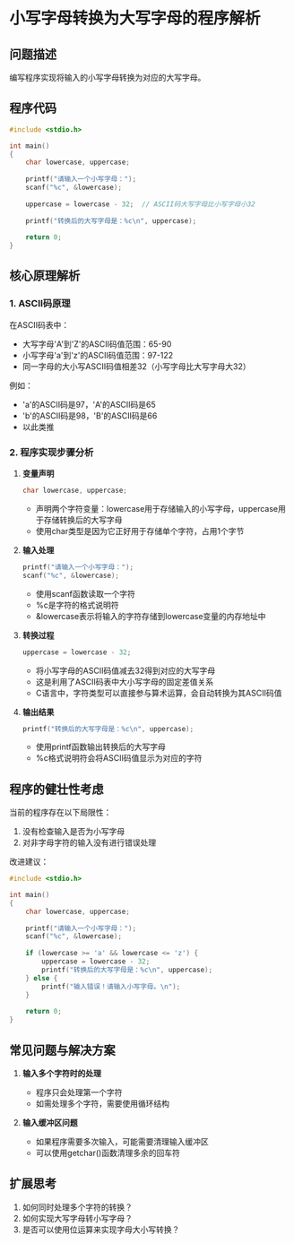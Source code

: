 # 小写字母转换为大写字母的程序解析

## 问题描述

编写程序实现将输入的小写字母转换为对应的大写字母。

## 程序代码

```c
#include <stdio.h>

int main()
{
    char lowercase, uppercase;
  
    printf("请输入一个小写字母：");
    scanf("%c", &lowercase);
  
    uppercase = lowercase - 32;  // ASCII码大写字母比小写字母小32
  
    printf("转换后的大写字母是：%c\n", uppercase);
  
    return 0;
}
```

## 核心原理解析

### 1. ASCII码原理

在ASCII码表中：

- 大写字母'A'到'Z'的ASCII码值范围：65-90
- 小写字母'a'到'z'的ASCII码值范围：97-122
- 同一字母的大小写ASCII码值相差32（小写字母比大写字母大32）

例如：

- 'a'的ASCII码是97，'A'的ASCII码是65
- 'b'的ASCII码是98，'B'的ASCII码是66
- 以此类推

### 2. 程序实现步骤分析

1. **变量声明**

   ```c
   char lowercase, uppercase;
   ```

   - 声明两个字符变量：lowercase用于存储输入的小写字母，uppercase用于存储转换后的大写字母
   - 使用char类型是因为它正好用于存储单个字符，占用1个字节
2. **输入处理**

   ```c
   printf("请输入一个小写字母：");
   scanf("%c", &lowercase);
   ```

   - 使用scanf函数读取一个字符
   - %c是字符的格式说明符
   - &lowercase表示将输入的字符存储到lowercase变量的内存地址中
3. **转换过程**

   ```c
   uppercase = lowercase - 32;
   ```

   - 将小写字母的ASCII码值减去32得到对应的大写字母
   - 这是利用了ASCII码表中大小写字母的固定差值关系
   - C语言中，字符类型可以直接参与算术运算，会自动转换为其ASCII码值
4. **输出结果**

   ```c
   printf("转换后的大写字母是：%c\n", uppercase);
   ```

   - 使用printf函数输出转换后的大写字母
   - %c格式说明符会将ASCII码值显示为对应的字符

## 程序的健壮性考虑

当前的程序存在以下局限性：

1. 没有检查输入是否为小写字母
2. 对非字母字符的输入没有进行错误处理

改进建议：

```c
#include <stdio.h>

int main()
{
    char lowercase, uppercase;
  
    printf("请输入一个小写字母：");
    scanf("%c", &lowercase);
  
    if (lowercase >= 'a' && lowercase <= 'z') {
        uppercase = lowercase - 32;
        printf("转换后的大写字母是：%c\n", uppercase);
    } else {
        printf("输入错误！请输入小写字母。\n");
    }
  
    return 0;
}
```

## 常见问题与解决方案

1. **输入多个字符时的处理**

   - 程序只会处理第一个字符
   - 如需处理多个字符，需要使用循环结构
2. **输入缓冲区问题**

   - 如果程序需要多次输入，可能需要清理输入缓冲区
   - 可以使用getchar()函数清理多余的回车符

## 扩展思考

1. 如何同时处理多个字符的转换？
2. 如何实现大写字母转小写字母？
3. 是否可以使用位运算来实现字母大小写转换？
